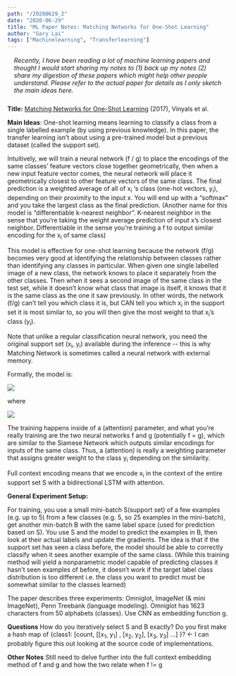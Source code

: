 ```yaml
---
path: "/20200629_2"
date: "2020-06-29"
title: "ML Paper Notes: Matching Networks for One-Shot Learning"
author: "Gary Lai"
tags: ["Machinelearning", "Transferlearning"]
---
```


<p style="margin-left: 3%; margin-right: 3%; margin-bottom: 5%; margin-top: 3%;"><i>Recently, I have been reading a lot of machine learning papers and thought I would start sharing my notes to (1) back up my notes (2) share my digestion of these papers which might help other people understand. Please refer to the actual paper for details as I only sketch the main ideas here. </i></p>

**Title:**
<u>[Matching Networks for One-Shot Learning](https://arxiv.org/pdf/1606.04080.pdf)</u> (2017), Vinyals et al.

**Main Ideas**:
One-shot learning means learning to classify a class from a single labelled example (by using previous knowledge). In this paper, the transfer learning isn’t about using a pre-trained model but a previous dataset (called the support set).

Intuitively, we will train a neural network (f / g) to place the encodings of the same classes’ feature vectors close together geometrically, then when a new input feature vector comes, the neural network will place it geometrically closest to other feature vectors of the same class. The final prediction is a weighted average of all of x<sub>i</sub> ‘s class (one-hot vectors, y<sub>i</sub>), depending on their proximity to the input x. You will end up with a “softmax” and you take the largest class as the final prediction. (Another name for this model is “differentiable k-nearest neighbor”. K-nearest neighbor in the sense that you’re taking the weight average prediction of input x’s closest neighbor. Differentiable in the sense you’re training a f to output similar encoding for the x<sub>i</sub> of same class)

This model is effective for one-shot learning because the network (f/g) becomes very good at identifying the relationship between classes rather than identifying any classes in particular. When given one single labelled image of a new class, the network knows to place it separately from the other classes. Then when it sees a second image of the same class in the test set, while it doesn’t know what class that image is itself, it knows that it is the same class as the one it saw previously. In other words, the network (f/g) can’t tell you which class it is, but CAN tell you which x<sub>i</sub> in the support set it is most similar to, so you will then give the most weight to that x<sub>i</sub>’s class (y<sub>i</sub>).

Note that unlike a regular classification neural network, you need the original support set (x<sub>i</sub>, y<sub>i</sub>) available during the inference -- this is why Matching Network is sometimes called a neural network with external memory.

Formally, the model is:

![](/images/20200629_2/one-shot1.png)

where

![](/images/20200629_2/one-shot2.png)

The training happens inside of a (attention) parameter, and what you’re really training are the two neural networks f and g (potentially f = g), which are similar to the Siamese Network which outputs similar encodings for inputs of the same class. Thus, a (attention) is really a weighting parameter that assigns greater weight to the class y<sub>i</sub> depending on the similarity.

Full context encoding means that we encode x<sub>i</sub> in the context of the entire support set S with a bidirectional LSTM with attention.

**General Experiment Setup:**

For training, you use a small mini-batch S(support set) of a few examples (e.g. up to 5) from a few classes (e.g. 5, so 25 examples in the mini-batch), get another min-batch B with the same label space (used for prediction based on S). You use S and the model to predict the examples in B, then look at their actual labels and update the gradients. The idea is that if the support set has seen a class before, the model should be able to correctly classify when it sees another example of the same class. (While this training method will yield a nonparametric model capable of predicting classes it hasn’t seen examples of before, it doesn’t work if the target label class distribution is too different i.e. the class you want to predict must be somewhat similar to the classes learned)

The paper describes three experiments: Omniglot, ImageNet (& mini ImageNet), Penn Treebank (language modeling). Omniglot has 1623 characters from 50 alphabets (classes). Use CNN as embedding function g.

**Questions**
How do you iteratively select S and B exactly? Do you first make a hash map of {class1: [count, [[x<sub>1</sub>, y<sub>1</sub>] , [x<sub>2</sub>, y<sub>2</sub>], [x<sub>3</sub>, y<sub>3</sub>] ...] }? ← I can probably figure this out looking at the source code of implementations.

**Other Notes**
Still need to delve further into the full context embedding method of f and g and how the two relate when f != g
